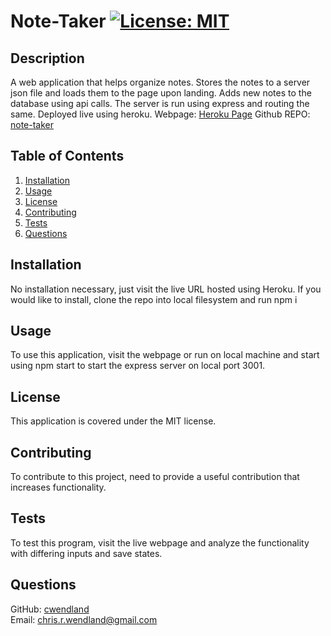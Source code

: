 # Note-Taker [![License: MIT](https://img.shields.io/badge/License-MIT-yellow.svg)](https://opensource.org/licenses/MIT)<br>
  ## Description<br>
  A web application that helps organize notes. Stores the notes to a server json file and loads them to the page upon landing. Adds new notes to the database using api calls. The server is run using express and routing the same. Deployed live using heroku.
  Webpage: [Heroku Page](https://intense-scrubland-67016.herokuapp.com/)
  Github REPO: [note-taker](https://github.com/cwendland/note-taker/)
  <br>
  ## Table of Contents<br>
  1. [Installation](#installation)
  2. [Usage](#usage)
  3. [License](#license)
  4. [Contributing](#contributing)
  5. [Tests](#tests)
  6. [Questions](#questions)<br>
  ## Installation<br>
  No installation necessary, just visit the live URL hosted using Heroku. If you would like to install, clone the repo into local filesystem and run npm i<br>
  ## Usage<br>
  To use this application, visit the webpage or run on local machine and start using npm start to start the express server on local port 3001.<br>
  ## License<br>
  This application is covered under the MIT license.<br>
  ## Contributing<br>
  To contribute to this project, need to provide a useful contribution that increases functionality.<br>
  ## Tests<br>
  To test this program, visit the live webpage and analyze the functionality with differing inputs and save states.<br>
  ## Questions<br>
  GitHub: [cwendland](https://github.com/cwendland/)<br>
  Email: chris.r.wendland@gmail.com
